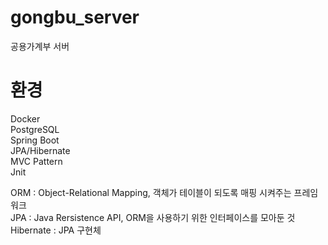 # gongbu_server
공용가계부 서버

# 환경
Docker  
PostgreSQL  
Spring Boot  
JPA/Hibernate  
MVC Pattern  
Jnit  

ORM : Object-Relational Mapping, 객체가 테이블이 되도록 매핑 시켜주는 프레임워크  
JPA : Java Rersistence API, ORM을 사용하기 위한 인터페이스를 모아둔 것  
Hibernate : JPA 구현체  
